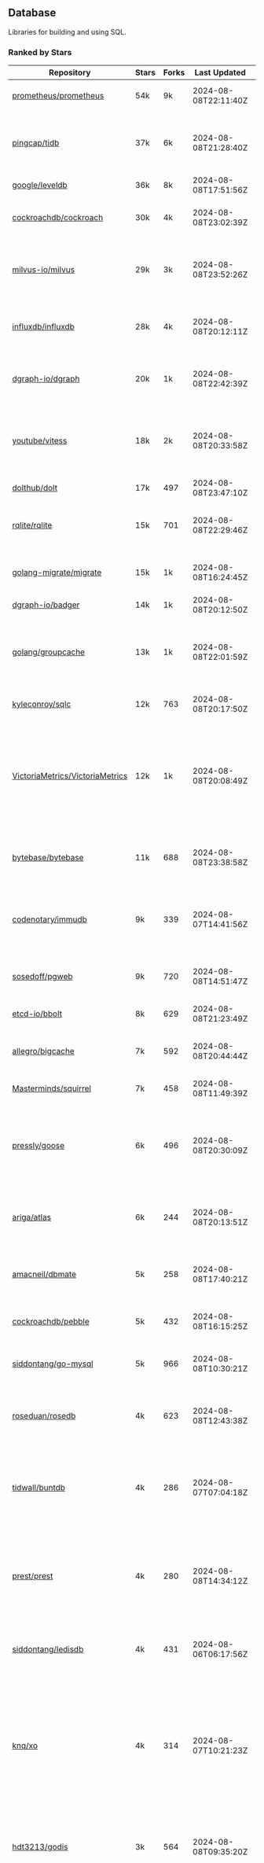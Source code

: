 ## Database

Libraries for building and using SQL.

### Ranked by Stars

| Repository | Stars | Forks | Last Updated | Description | 
|------------|-------|-------|--------------|-------------|
| [prometheus/prometheus](https://github.com/prometheus/prometheus) | 54k | 9k | 2024-08-08T22:11:40Z |  Monitoring system and time series database. |
| [pingcap/tidb](https://github.com/pingcap/tidb) | 37k | 6k | 2024-08-08T21:28:40Z |  TiDB is a distributed SQL database. Inspired by the design of Google F1. |
| [google/leveldb](https://github.com/google/leveldb) | 36k | 8k | 2024-08-08T17:51:56Z | key/value database in Go. |
| [cockroachdb/cockroach](https://github.com/cockroachdb/cockroach) | 30k | 4k | 2024-08-08T23:02:39Z |  Scalable, Geo-Replicated, Transactional Datastore. |
| [milvus-io/milvus](https://github.com/milvus-io/milvus) | 29k | 3k | 2024-08-08T23:52:26Z |  Milvus is a vector database for embedding management, analytics and search. |
| [influxdb/influxdb](https://github.com/influxdb/influxdb) | 28k | 4k | 2024-08-08T20:12:11Z |  Scalable datastore for metrics, events, and real-time analytics. |
| [dgraph-io/dgraph](https://github.com/dgraph-io/dgraph) | 20k | 1k | 2024-08-08T22:42:39Z |  Scalable, Distributed, Low Latency, High Throughput Graph Database. |
| [youtube/vitess](https://github.com/youtube/vitess) | 18k | 2k | 2024-08-08T20:33:58Z |  vitess provides servers and tools which facilitate scaling of MySQL databases for large scale web services. |
| [dolthub/dolt](https://github.com/dolthub/dolt) | 17k | 497 | 2024-08-08T23:47:10Z |  Dolt – It's Git for Data. |
| [rqlite/rqlite](https://github.com/rqlite/rqlite) | 15k | 701 | 2024-08-08T22:29:46Z |  The lightweight, distributed, relational database built on SQLite. |
| [golang-migrate/migrate](https://github.com/golang-migrate/migrate) | 15k | 1k | 2024-08-08T16:24:45Z |  Database migrations. CLI and Golang library. |
| [dgraph-io/badger](https://github.com/dgraph-io/badger) | 14k | 1k | 2024-08-08T20:12:50Z |  Fast key-value store in Go. |
| [golang/groupcache](https://github.com/golang/groupcache) | 13k | 1k | 2024-08-08T22:01:59Z |  Groupcache is a caching and cache-filling library, intended as a replacement for memcached in many cases. |
| [kyleconroy/sqlc](https://github.com/kyleconroy/sqlc) | 12k | 763 | 2024-08-08T20:17:50Z |  Generate type-safe code from SQL. |
| [VictoriaMetrics/VictoriaMetrics](https://github.com/VictoriaMetrics/VictoriaMetrics) | 12k | 1k | 2024-08-08T20:08:49Z |  fast, resource-effective and scalable open source time series database. May be used as long-term remote storage for Prometheus. Supports PromQL. |
| [bytebase/bytebase](https://github.com/bytebase/bytebase) | 11k | 688 | 2024-08-08T23:38:58Z |  Safe database schema change and version control for DevOps teams. |
| [codenotary/immudb](https://github.com/codenotary/immudb) | 9k | 339 | 2024-08-07T14:41:56Z |  immudb is a lightweight, high-speed immutable database for systems and applications written in Go. |
| [sosedoff/pgweb](https://github.com/sosedoff/pgweb) | 9k | 720 | 2024-08-08T14:51:47Z |  Web-based PostgreSQL database browser. |
| [etcd-io/bbolt](https://github.com/etcd-io/bbolt) | 8k | 629 | 2024-08-08T21:23:49Z |  An embedded key/value database for Go. |
| [allegro/bigcache](https://github.com/allegro/bigcache) | 7k | 592 | 2024-08-08T20:44:44Z |  Efficient key/value cache for gigabytes of data. |
| [Masterminds/squirrel](https://github.com/Masterminds/squirrel) | 7k | 458 | 2024-08-08T11:49:39Z |  Go library that helps you build SQL queries. |
| [pressly/goose](https://github.com/pressly/goose) | 6k | 496 | 2024-08-08T20:30:09Z |  Database migration tool. You can manage your database's evolution by creating incremental SQL or Go scripts. |
| [ariga/atlas](https://github.com/ariga/atlas) | 6k | 244 | 2024-08-08T20:13:51Z |  A Database Toolkit. A CLI designed to help companies better work with their data. |
| [amacneil/dbmate](https://github.com/amacneil/dbmate) | 5k | 258 | 2024-08-08T17:40:21Z |  A lightweight, framework-agnostic database migration tool. |
| [cockroachdb/pebble](https://github.com/cockroachdb/pebble) | 5k | 432 | 2024-08-08T16:15:25Z |  RocksDB/LevelDB inspired key-value database in Go. |
| [siddontang/go-mysql](https://github.com/siddontang/go-mysql) | 5k | 966 | 2024-08-08T10:30:21Z |  Go toolset to handle MySQL protocol and replication. |
| [roseduan/rosedb](https://github.com/roseduan/rosedb) | 4k | 623 | 2024-08-08T12:43:38Z |  An embedded k-v database based on LSM+WAL, supports string, list, hash, set, zset. |
| [tidwall/buntdb](https://github.com/tidwall/buntdb) | 4k | 286 | 2024-08-07T07:04:18Z |  Fast, embeddable, in-memory key/value database for Go with custom indexing and spatial support. |
| [prest/prest](https://github.com/prest/prest) | 4k | 280 | 2024-08-08T14:34:12Z |  Simplify and accelerate development, ⚡ instant, realtime, high-performance on any Postgres application, existing or new. |
| [siddontang/ledisdb](https://github.com/siddontang/ledisdb) | 4k | 431 | 2024-08-06T06:17:56Z |  Ledisdb is a high performance NoSQL like Redis based on LevelDB. |
| [knq/xo](https://github.com/knq/xo) | 4k | 314 | 2024-08-07T10:21:23Z |  Generate idiomatic Go code for databases based on existing schema definitions or custom queries supporting PostgreSQL, MySQL, SQLite, Oracle, and Microsoft SQL Server. |
| [hdt3213/godis](https://github.com/hdt3213/godis) | 3k | 564 | 2024-08-08T09:35:20Z |  A Golang implemented high-performance Redis server and cluster. |
| [xujiajun/nutsdb](https://github.com/xujiajun/nutsdb) | 3k | 335 | 2024-08-08T23:26:11Z |  Nutsdb is a simple, fast, embeddable, persistent key/value store written in pure Go. It supports fully serializable transactions and many data structures such as list, set, sorted set. |
| [rubenv/sql-migrate](https://github.com/rubenv/sql-migrate) | 3k | 270 | 2024-08-08T08:02:29Z |  Database migration tool. Allows embedding migrations into the application using go-bindata. |
| [lindb/lindb](https://github.com/lindb/lindb) | 3k | 281 | 2024-08-08T19:41:33Z |  LinDB is a scalable, high performance, high availability distributed time series database. |
| [HouzuoGuo/tiedot](https://github.com/HouzuoGuo/tiedot) | 3k | 259 | 2024-08-07T06:58:51Z |  Your NoSQL database powered by Golang. |
| [bluele/gcache](https://github.com/bluele/gcache) | 3k | 269 | 2024-08-08T02:46:47Z |  Cache library with support for expirable Cache, LFU, LRU and ARC. |
| [eko/gocache](https://github.com/eko/gocache) | 2k | 193 | 2024-08-08T20:20:58Z |  A complete Go cache library with multiple stores (memory, memcache, redis, ...), chainable, loadable, metrics cache and more. |
| [doug-martin/goqu](https://github.com/doug-martin/goqu) | 2k | 204 | 2024-08-08T08:14:53Z |  Idiomatic SQL builder and query library. |
| [go-jet/jet](https://github.com/go-jet/jet) | 2k | 110 | 2024-08-08T20:54:47Z |  Framework for writing type-safe SQL queries in Go, with ability to easily convert database query result into desired arbitrary object structure. |
| [muesli/cache2go](https://github.com/muesli/cache2go) | 2k | 518 | 2024-08-04T10:37:15Z |  In-memory key:value cache which supports automatic invalidation based on timeouts. |
| [VictoriaMetrics/fastcache](https://github.com/VictoriaMetrics/fastcache) | 2k | 175 | 2024-08-08T18:54:52Z |  fast thread-safe inmemory cache for big number of entries. Minimizes GC overhead. |
| [flower-corp/lotusdb](https://github.com/flower-corp/lotusdb) | 2k | 177 | 2024-08-08T12:02:43Z |  Fast k/v database compatible with lsm and b+tree. |
| [didi/gendry](https://github.com/didi/gendry) | 2k | 189 | 2024-08-07T12:43:51Z |  Non-invasive SQL builder and powerful data binder. |
| [maypok86/otter](https://github.com/maypok86/otter) | 2k | 38 | 2024-08-07T15:46:10Z |  A high performance lockless cache for Go. Many times faster than Ristretto and friends. |
| [CovenantSQL/CovenantSQL](https://github.com/CovenantSQL/CovenantSQL) | 1k | 146 | 2024-08-03T07:47:43Z |  CovenantSQL is a SQL database on blockchain. |
| [kelindar/column](https://github.com/kelindar/column) | 1k | 56 | 2024-08-02T14:03:15Z |  High-performance, columnar, embeddable in-memory store with bitmap indexing and transactions. |
| [peterbourgon/diskv](https://github.com/peterbourgon/diskv) | 1k | 101 | 2024-08-08T16:02:35Z |  Home-grown disk-backed key-value store. |
| [akrylysov/pogreb](https://github.com/akrylysov/pogreb) | 1k | 90 | 2024-08-08T11:26:37Z |  Embedded key-value store for read-heavy workloads. |
| [skeema/skeema](https://github.com/skeema/skeema) | 1k | 100 | 2024-08-07T15:10:48Z |  Pure-SQL schema management system for MySQL, with support for sharding and external online schema change tools. |
| [Vertamedia/chproxy](https://github.com/Vertamedia/chproxy) | 1k | 256 | 2024-08-08T20:42:28Z |  HTTP proxy for ClickHouse database. |
| [paranoidguy/databunker](https://github.com/paranoidguy/databunker) | 1k | 72 | 2024-08-07T16:12:36Z |  Personally identifiable information (PII) storage service built to comply with GDPR and CCPA. |
| [objectbox/objectbox-go](https://github.com/objectbox/objectbox-go) | 1k | 46 | 2024-08-05T19:26:23Z |  High-performance embedded Object Database (NoSQL) with Go API. |
| [cybertec-postgresql/pg_timetable](https://github.com/cybertec-postgresql/pg_timetable) | 1k | 65 | 2024-08-05T10:14:14Z |  Advanced scheduling for PostgreSQL. |
| [go-gormigrate/gormigrate](https://github.com/go-gormigrate/gormigrate) | 1k | 95 | 2024-08-07T06:53:05Z |  Database schema migration helper for Gorm ORM. |
| [krotik/eliasdb](https://github.com/krotik/eliasdb) | 994 | 49 | 2024-08-06T17:09:21Z |  Dependency-free, transactional graph database with REST API, phrase search and SQL-like query language. |
| [linkedin/goavro](https://github.com/linkedin/goavro) | 967 | 215 | 2024-08-02T09:30:58Z |  A Go package that encodes and decodes Avro data. |
| [couchbase/moss](https://github.com/couchbase/moss) | 950 | 59 | 2024-07-21T15:08:24Z |  Moss is a simple LSM key-value storage engine written in 100% Go. |
| [jellydator/ttlcache](https://github.com/jellydator/ttlcache) | 899 | 114 | 2024-08-08T13:27:46Z |  An in-memory cache with item expiration and generics. |
| [gchaincl/dotsql](https://github.com/gchaincl/dotsql) | 730 | 53 | 2024-07-25T23:22:36Z |  Go library that helps you keep sql files in one place and use them with ease. |
| [ostafen/clover](https://github.com/ostafen/clover) | 642 | 54 | 2024-08-08T21:40:47Z |  A lightweight document-oriented NoSQL database written in pure Golang. |
| [go-ozzo/ozzo-dbx](https://github.com/go-ozzo/ozzo-dbx) | 632 | 85 | 2024-08-06T06:57:22Z |  Powerful data retrieval methods as well as DB-agnostic query building capabilities. |
| [nikepan/clickhouse-bulk](https://github.com/nikepan/clickhouse-bulk) | 471 | 87 | 2024-08-08T20:42:52Z |  Collects small inserts and sends big requests to ClickHouse servers. |
| [jmhodges/levigo](https://github.com/jmhodges/levigo) | 414 | 90 | 2024-06-20T01:42:34Z |  Levigo is a Go wrapper for LevelDB. |
| [rocketlaunchr/dbq](https://github.com/rocketlaunchr/dbq) | 401 | 21 | 2024-08-01T13:53:20Z |  Zero boilerplate database operations for Go. |
| [lqs/sqlingo](https://github.com/lqs/sqlingo) | 391 | 28 | 2024-08-06T13:05:25Z |  A lightweight DSL to build SQL in Go. |
| [recoilme/pudge](https://github.com/recoilme/pudge) | 367 | 35 | 2024-07-22T02:45:48Z |  Fast and simple key/value store written using Go's standard library. |
| [HDT3213/rdb](https://github.com/HDT3213/rdb) | 366 | 77 | 2024-08-07T00:32:00Z |  Redis RDB file parser for secondary development and memory analysis. |
| [faabiosr/cachego](https://github.com/faabiosr/cachego) | 362 | 24 | 2024-07-26T17:40:53Z |  Golang Cache component for multiple drivers. |
| [EchoVault/EchoVault](https://github.com/EchoVault/EchoVault) | 306 | 16 | 2024-08-08T20:32:38Z |  Embeddable Distributed in-memory data store compatible with Redis clients. |
| [elgris/sqrl](https://github.com/elgris/sqrl) | 274 | 38 | 2024-07-21T17:08:26Z |  SQL query builder, fork of Squirrel with improved performance. |
| [creativecreature/sturdyc](https://github.com/creativecreature/sturdyc) | 261 | 8 | 2024-08-08T23:34:57Z |  A caching library with advanced concurrency features designed to make I/O heavy applications robust and highly performant. |
| [chrislusf/vasto](https://github.com/chrislusf/vasto) | 259 | 30 | 2024-08-03T23:40:34Z |  A distributed high-performance key-value store. On Disk. Eventual consistent. HA. Able to grow or shrink without service interruption. |
| [Yiling-J/theine-go](https://github.com/Yiling-J/theine-go) | 244 | 15 | 2024-07-30T06:47:19Z |  High performance, near optimal in-memory cache with proactive TTL expiration and generics. |
| [dtm-labs/dtf](https://github.com/dtm-labs/dtf) | 212 | 30 | 2024-07-17T03:52:37Z |  A distributed transaction manager. Support XA, TCC, SAGA, Reliable Messages. |
| [fern4lvarez/piladb](https://github.com/fern4lvarez/piladb) | 205 | 22 | 2024-06-20T01:42:37Z |  Lightweight RESTful database engine based on stack data structures. |
| [bokwoon95/go-structured-query](https://github.com/bokwoon95/go-structured-query) | 197 | 11 | 2024-07-27T07:58:22Z |  Type-safe SQL builder and struct mapper for Go. |
| [wesql/wescale](https://github.com/wesql/wescale) | 196 | 8 | 2024-07-17T03:04:25Z |  WeScale is a database proxy designed to enhance the scalability, performance, security, and resilience of your applications. |
| [knocknote/octillery](https://github.com/knocknote/octillery) | 191 | 30 | 2024-06-10T05:18:59Z |  Go package for sharding databases ( Supports every ORM or raw SQL ). |
| [akyoto/cache](https://github.com/akyoto/cache) | 182 | 22 | 2024-08-04T01:51:50Z |  In-memory key:value store with expiration time, 0 dependencies, <100 LoC, 100% coverage. |
| [lopezator/migrator](https://github.com/lopezator/migrator) | 168 | 18 | 2024-07-11T02:39:54Z |  Dead simple Go database migration library. |
| [arthurkushman/buildsqlx](https://github.com/arthurkushman/buildsqlx) | 163 | 16 | 2024-08-05T20:15:08Z |  Go database query builder library for PostgreSQL. |
| [amit-davidson/LibraDB](https://github.com/amit-davidson/LibraDB) | 160 | 21 | 2024-08-08T02:47:06Z |  LibraDB is a simple database with less than 1000 lines of code for learning. |
| [iwanbk/bcache](https://github.com/iwanbk/bcache) | 150 | 18 | 2024-07-16T07:05:54Z |  Eventually consistent distributed in-memory cache Go library. |
| [GuiaBolso/darwin](https://github.com/GuiaBolso/darwin) | 145 | 34 | 2024-06-20T01:43:38Z |  Database schema evolution library for Go. |
| [leporo/sqlf](https://github.com/leporo/sqlf) | 141 | 14 | 2024-05-24T08:11:15Z |  Fast SQL query builder. |
| [nullism/bqb](https://github.com/nullism/bqb) | 139 | 10 | 2024-08-08T21:34:25Z |  Lightweight and easy to learn query builder. |
| [rocketlaunchr/remember-go](https://github.com/rocketlaunchr/remember-go) | 139 | 8 | 2024-07-23T03:09:49Z |  A universal interface for caching slow database queries (backed by redis, memcached, ristretto, or in-memory). |
| [viney-shih/go-cache](https://github.com/viney-shih/go-cache) | 137 | 9 | 2024-08-04T11:44:35Z |  A flexible multi-layer Go caching library to deal with in-memory and shared cache by adopting Cache-Aside pattern. |
| [elastic/go-freelru](https://github.com/elastic/go-freelru) | 128 | 9 | 2024-08-04T17:07:08Z | A GC-less, fast and generic LRU hashmap library with optional locking, sharding, eviction and expiration. |
| [galeone/igor](https://github.com/galeone/igor) | 125 | 4 | 2024-06-20T01:44:49Z |  Abstraction layer for PostgreSQL that supports advanced functionality and uses gorm-like syntax. |
| [erni27/imcache](https://github.com/erni27/imcache) | 119 | 4 | 2024-07-06T00:24:01Z |  A generic in-memory cache Go library. It supports expiration, sliding expiration, max entries limit, eviction callbacks and sharding. |
| [unit-io/unitdb](https://github.com/unit-io/unitdb) | 118 | 10 | 2024-05-03T13:01:20Z |  Fast timeseries database for IoT, realtime messaging applications. Access unitdb with pubsub over tcp or websocket using github.com/unit-io/unitd application. |
| [sj14/dbbench](https://github.com/sj14/dbbench) | 98 | 18 | 2024-08-08T09:48:37Z |  Database benchmarking tool with support for several databases and scripts. |
| [OrlovEvgeny/go-mcache](https://github.com/OrlovEvgeny/go-mcache) | 95 | 16 | 2024-06-11T21:37:28Z |  Fast in-memory key:value store/cache library. Pointer caches. |
| [sunary/sqlize](https://github.com/sunary/sqlize) | 93 | 11 | 2024-07-23T11:29:00Z |  Database migration generator. Allows generate sql migration from model and existing sql by differ them. |
| [jameycribbs/hare](https://github.com/jameycribbs/hare) | 91 | 11 | 2024-06-26T13:47:15Z |  A simple database management system that stores each table as a text file of line-delimited JSON. |
| [cristalhq/builq](https://github.com/cristalhq/builq) | 88 | 3 | 2024-07-22T11:32:52Z |  Easily build SQL queries in Go. |
| [robinjoseph08/go-pg-migrations](https://github.com/robinjoseph08/go-pg-migrations) | 84 | 22 | 2024-01-08T01:51:54Z |  A Go package to help write migrations with go-pg/pg. |
| [liweiyi88/onedump](https://github.com/liweiyi88/onedump) | 76 | 8 | 2024-08-07T08:16:29Z |  Database backup from different drivers to different destinations with one command and configuration. |
| [zekroTJA/timedmap](https://github.com/zekroTJA/timedmap) | 70 | 10 | 2024-05-10T07:40:51Z |  Map with expiring key-value pairs. |
| [jamf/regatta](https://github.com/jamf/regatta) | 64 | 4 | 2024-08-02T14:07:17Z |  Fast, simple, geo-distributed KV store built for cloud native era. |
| [codingsince1985/couchcache](https://github.com/codingsince1985/couchcache) | 63 | 7 | 2024-07-09T09:49:00Z |  RESTful caching micro-service backed by Couchbase server. |
| [xujiajun/godbal](https://github.com/xujiajun/godbal) | 59 | 29 | 2024-02-03T19:00:49Z |  Database Abstraction Layer (dbal) for go. Support SQL builder and get result easily. |
| [khezen/avro](https://github.com/khezen/avro) | 45 | 10 | 2024-07-15T11:24:56Z |  Discover SQL schemas and convert them to AVRO schemas. Query SQL records into AVRO bytes. |
| [oaStuff/clusteredBigCache](https://github.com/oaStuff/clusteredBigCache) | 44 | 5 | 2023-11-01T01:52:19Z |  BigCache with clustering support and individual item expiration. |
| [claygod/coffer](https://github.com/claygod/coffer) | 38 | 5 | 2024-07-11T12:33:34Z |  Simple ACID key-value database that supports transactions. |
| [floatdrop/2q](https://github.com/floatdrop/2q) | 38 | 4 | 2024-07-26T22:49:49Z |  2Q in-memory cache implementation. |
| [HnH/qry](https://github.com/HnH/qry) | 35 | 6 | 2024-02-27T10:37:40Z |  Tool that generates constants from files with raw SQL queries. |
| [hexdigest/prep](https://github.com/hexdigest/prep) | 32 | 5 | 2024-03-07T22:59:58Z |  Use prepared SQL statements without changing your code. |
| [xgzlucario/rotom](https://github.com/xgzlucario/rotom) | 32 | 3 | 2024-08-07T12:08:52Z |  A tiny Redis server built with Golang, compatible with RESP protocols. |
| [adlio/schema](https://github.com/adlio/schema) | 31 | 3 | 2024-06-05T09:08:59Z |  Library to embed schema migrations for database/sql-compatible databases inside your Go binaries. |
| [twharmon/gosql](https://github.com/twharmon/gosql) | 30 | 2 | 2024-02-02T19:53:16Z |  SQL Query builder with better null values support. |
| [RichardKnop/go-fixtures](https://github.com/RichardKnop/go-fixtures) | 29 | 11 | 2024-06-23T17:52:00Z |  Django style fixtures for Golang's excellent built-in database/sql library. |
| [bartventer/gorm-multitenancy](https://github.com/bartventer/gorm-multitenancy) | 27 | 3 | 2024-08-08T10:28:13Z |  Multi-tenancy support for GORM managed databases. |
| [codingconcepts/dg](https://github.com/codingconcepts/dg) | 26 | 3 | 2024-07-27T14:52:01Z |  A fast data generator that produces CSV files from generated relational data. |
| [larapulse/migrator](https://github.com/larapulse/migrator) | 25 | 4 | 2024-05-19T07:31:13Z |  MySQL database migrator designed to run migrations to your features and manage database schema update with intuitive go code. |
| [andizzle/rwdb](https://github.com/andizzle/rwdb) | 19 | 2 | 2024-07-19T18:32:42Z |  rwdb provides read replica capability for multiple database servers setup. |
| [rafaeljesus/tempdb](https://github.com/rafaeljesus/tempdb) | 19 | 3 | 2024-04-18T14:17:05Z |  Key-value store for temporary items. |
| [motrboat/hotcoal](https://github.com/motrboat/hotcoal) | 18 | 1 | 2024-08-05T18:58:31Z |  Secure your handcrafted SQL against injection. |
| [mdaliyan/icache](https://github.com/mdaliyan/icache) | 15 | 2 | 2024-08-01T05:46:44Z |  A High Performance, Generic, thread-safe, zero-dependency cache package. |
| [muir/libschema](https://github.com/muir/libschema) | 14 | 5 | 2024-08-02T17:33:37Z |  Define your migrations separately in each library. Migrations for open source libraries. MySQL & PostgreSQL. |
| [pupizoid/ormlite](https://github.com/pupizoid/ormlite) | 13 | 3 | 2024-03-06T20:01:55Z |  Lightweight package containing some ORM-like features and helpers for sqlite databases. |
| [Kachit/gorm-seeder](https://github.com/Kachit/gorm-seeder) | 13 | 1 | 2024-01-30T11:33:09Z |  Simple database seeder for Gorm ORM. |
| [ulovecode/gdcache](https://github.com/ulovecode/gdcache) | 13 | 2 | 2024-08-01T03:24:23Z |  A pure non-intrusive cache library implemented by golang, you can use it to implement your own distributed cache. |
| [twharmon/dynago](https://github.com/twharmon/dynago) | 12 | 0 | 2024-03-26T11:56:26Z |  Simplify working with AWS DynamoDB. |
| [lawzava/go-pg-migrate](https://github.com/lawzava/go-pg-migrate) | 10 | 3 | 2024-01-24T05:10:53Z |  CLI-friendly package for go-pg migrations management. |
| [no-src/nscache](https://github.com/no-src/nscache) | 10 | 0 | 2024-08-02T00:58:27Z |  A Go caching framework that supports multiple data source drivers. |
| [cheshir/ttlcache](https://github.com/cheshir/ttlcache) | 9 | 8 | 2023-03-26T17:03:11Z |  In-memory key value storage with TTL for each record. |
| [oracle/coherence-go-client](https://github.com/oracle/coherence-go-client) | 9 | 3 | 2024-07-17T02:42:18Z |  Full implementation of Oracle Coherence cache API for Go applications using gRPC as network transport. |
| [rafaelespinoza/godfish](https://github.com/rafaelespinoza/godfish) | 7 | 1 | 2024-07-17T00:46:05Z |  Database migration manager, works with native query language. Support for cassandra, mysql, postgres, sqlite3. |
| [go-the-way/sg](https://github.com/go-the-way/sg) | 6 | 0 | 2024-05-10T21:55:52Z |  A SQL Gen for generating standard SQLs(supports: CRUD) written in Go. |
| [yuseferi/gocache](https://github.com/yuseferi/gocache) | 5 | 0 | 2024-01-07T00:34:13Z |  A data race free Go ache library with high performance and auto pruge functionality |
| [/](https://github.com/gobuffalo/pop/tree/master/soda) | 0 | 0 | 0001-01-01T00:00:00Z |  Database migration, creation, ORM, etc... for MySQL, PostgreSQL, and SQLite. |

### Ranked by Forks

| Repository | Stars | Forks | Last Updated | Description | 
|------------|-------|-------|--------------|-------------|
| [prometheus/prometheus](https://github.com/prometheus/prometheus) | 54k | 9k | 2024-08-08T22:11:40Z |  Monitoring system and time series database. |
| [google/leveldb](https://github.com/google/leveldb) | 36k | 8k | 2024-08-08T17:51:56Z | key/value database in Go. |
| [pingcap/tidb](https://github.com/pingcap/tidb) | 37k | 6k | 2024-08-08T21:28:40Z |  TiDB is a distributed SQL database. Inspired by the design of Google F1. |
| [cockroachdb/cockroach](https://github.com/cockroachdb/cockroach) | 30k | 4k | 2024-08-08T23:02:39Z |  Scalable, Geo-Replicated, Transactional Datastore. |
| [influxdb/influxdb](https://github.com/influxdb/influxdb) | 28k | 4k | 2024-08-08T20:12:11Z |  Scalable datastore for metrics, events, and real-time analytics. |
| [milvus-io/milvus](https://github.com/milvus-io/milvus) | 29k | 3k | 2024-08-08T23:52:26Z |  Milvus is a vector database for embedding management, analytics and search. |
| [youtube/vitess](https://github.com/youtube/vitess) | 18k | 2k | 2024-08-08T20:33:58Z |  vitess provides servers and tools which facilitate scaling of MySQL databases for large scale web services. |
| [dgraph-io/dgraph](https://github.com/dgraph-io/dgraph) | 20k | 1k | 2024-08-08T22:42:39Z |  Scalable, Distributed, Low Latency, High Throughput Graph Database. |
| [golang/groupcache](https://github.com/golang/groupcache) | 13k | 1k | 2024-08-08T22:01:59Z |  Groupcache is a caching and cache-filling library, intended as a replacement for memcached in many cases. |
| [golang-migrate/migrate](https://github.com/golang-migrate/migrate) | 15k | 1k | 2024-08-08T16:24:45Z |  Database migrations. CLI and Golang library. |
| [dgraph-io/badger](https://github.com/dgraph-io/badger) | 14k | 1k | 2024-08-08T20:12:50Z |  Fast key-value store in Go. |
| [VictoriaMetrics/VictoriaMetrics](https://github.com/VictoriaMetrics/VictoriaMetrics) | 12k | 1k | 2024-08-08T20:08:49Z |  fast, resource-effective and scalable open source time series database. May be used as long-term remote storage for Prometheus. Supports PromQL. |
| [siddontang/go-mysql](https://github.com/siddontang/go-mysql) | 5k | 966 | 2024-08-08T10:30:21Z |  Go toolset to handle MySQL protocol and replication. |
| [kyleconroy/sqlc](https://github.com/kyleconroy/sqlc) | 12k | 763 | 2024-08-08T20:17:50Z |  Generate type-safe code from SQL. |
| [sosedoff/pgweb](https://github.com/sosedoff/pgweb) | 9k | 720 | 2024-08-08T14:51:47Z |  Web-based PostgreSQL database browser. |
| [rqlite/rqlite](https://github.com/rqlite/rqlite) | 15k | 701 | 2024-08-08T22:29:46Z |  The lightweight, distributed, relational database built on SQLite. |
| [bytebase/bytebase](https://github.com/bytebase/bytebase) | 11k | 688 | 2024-08-08T23:38:58Z |  Safe database schema change and version control for DevOps teams. |
| [etcd-io/bbolt](https://github.com/etcd-io/bbolt) | 8k | 629 | 2024-08-08T21:23:49Z |  An embedded key/value database for Go. |
| [roseduan/rosedb](https://github.com/roseduan/rosedb) | 4k | 623 | 2024-08-08T12:43:38Z |  An embedded k-v database based on LSM+WAL, supports string, list, hash, set, zset. |
| [allegro/bigcache](https://github.com/allegro/bigcache) | 7k | 592 | 2024-08-08T20:44:44Z |  Efficient key/value cache for gigabytes of data. |
| [hdt3213/godis](https://github.com/hdt3213/godis) | 3k | 564 | 2024-08-08T09:35:20Z |  A Golang implemented high-performance Redis server and cluster. |
| [muesli/cache2go](https://github.com/muesli/cache2go) | 2k | 518 | 2024-08-04T10:37:15Z |  In-memory key:value cache which supports automatic invalidation based on timeouts. |
| [dolthub/dolt](https://github.com/dolthub/dolt) | 17k | 497 | 2024-08-08T23:47:10Z |  Dolt – It's Git for Data. |
| [pressly/goose](https://github.com/pressly/goose) | 6k | 496 | 2024-08-08T20:30:09Z |  Database migration tool. You can manage your database's evolution by creating incremental SQL or Go scripts. |
| [Masterminds/squirrel](https://github.com/Masterminds/squirrel) | 7k | 458 | 2024-08-08T11:49:39Z |  Go library that helps you build SQL queries. |
| [cockroachdb/pebble](https://github.com/cockroachdb/pebble) | 5k | 432 | 2024-08-08T16:15:25Z |  RocksDB/LevelDB inspired key-value database in Go. |
| [siddontang/ledisdb](https://github.com/siddontang/ledisdb) | 4k | 431 | 2024-08-06T06:17:56Z |  Ledisdb is a high performance NoSQL like Redis based on LevelDB. |
| [codenotary/immudb](https://github.com/codenotary/immudb) | 9k | 339 | 2024-08-07T14:41:56Z |  immudb is a lightweight, high-speed immutable database for systems and applications written in Go. |
| [xujiajun/nutsdb](https://github.com/xujiajun/nutsdb) | 3k | 335 | 2024-08-08T23:26:11Z |  Nutsdb is a simple, fast, embeddable, persistent key/value store written in pure Go. It supports fully serializable transactions and many data structures such as list, set, sorted set. |
| [knq/xo](https://github.com/knq/xo) | 4k | 314 | 2024-08-07T10:21:23Z |  Generate idiomatic Go code for databases based on existing schema definitions or custom queries supporting PostgreSQL, MySQL, SQLite, Oracle, and Microsoft SQL Server. |
| [tidwall/buntdb](https://github.com/tidwall/buntdb) | 4k | 286 | 2024-08-07T07:04:18Z |  Fast, embeddable, in-memory key/value database for Go with custom indexing and spatial support. |
| [lindb/lindb](https://github.com/lindb/lindb) | 3k | 281 | 2024-08-08T19:41:33Z |  LinDB is a scalable, high performance, high availability distributed time series database. |
| [prest/prest](https://github.com/prest/prest) | 4k | 280 | 2024-08-08T14:34:12Z |  Simplify and accelerate development, ⚡ instant, realtime, high-performance on any Postgres application, existing or new. |
| [rubenv/sql-migrate](https://github.com/rubenv/sql-migrate) | 3k | 270 | 2024-08-08T08:02:29Z |  Database migration tool. Allows embedding migrations into the application using go-bindata. |
| [bluele/gcache](https://github.com/bluele/gcache) | 3k | 269 | 2024-08-08T02:46:47Z |  Cache library with support for expirable Cache, LFU, LRU and ARC. |
| [HouzuoGuo/tiedot](https://github.com/HouzuoGuo/tiedot) | 3k | 259 | 2024-08-07T06:58:51Z |  Your NoSQL database powered by Golang. |
| [amacneil/dbmate](https://github.com/amacneil/dbmate) | 5k | 258 | 2024-08-08T17:40:21Z |  A lightweight, framework-agnostic database migration tool. |
| [Vertamedia/chproxy](https://github.com/Vertamedia/chproxy) | 1k | 256 | 2024-08-08T20:42:28Z |  HTTP proxy for ClickHouse database. |
| [ariga/atlas](https://github.com/ariga/atlas) | 6k | 244 | 2024-08-08T20:13:51Z |  A Database Toolkit. A CLI designed to help companies better work with their data. |
| [linkedin/goavro](https://github.com/linkedin/goavro) | 967 | 215 | 2024-08-02T09:30:58Z |  A Go package that encodes and decodes Avro data. |
| [doug-martin/goqu](https://github.com/doug-martin/goqu) | 2k | 204 | 2024-08-08T08:14:53Z |  Idiomatic SQL builder and query library. |
| [eko/gocache](https://github.com/eko/gocache) | 2k | 193 | 2024-08-08T20:20:58Z |  A complete Go cache library with multiple stores (memory, memcache, redis, ...), chainable, loadable, metrics cache and more. |
| [didi/gendry](https://github.com/didi/gendry) | 2k | 189 | 2024-08-07T12:43:51Z |  Non-invasive SQL builder and powerful data binder. |
| [flower-corp/lotusdb](https://github.com/flower-corp/lotusdb) | 2k | 177 | 2024-08-08T12:02:43Z |  Fast k/v database compatible with lsm and b+tree. |
| [VictoriaMetrics/fastcache](https://github.com/VictoriaMetrics/fastcache) | 2k | 175 | 2024-08-08T18:54:52Z |  fast thread-safe inmemory cache for big number of entries. Minimizes GC overhead. |
| [CovenantSQL/CovenantSQL](https://github.com/CovenantSQL/CovenantSQL) | 1k | 146 | 2024-08-03T07:47:43Z |  CovenantSQL is a SQL database on blockchain. |
| [jellydator/ttlcache](https://github.com/jellydator/ttlcache) | 899 | 114 | 2024-08-08T13:27:46Z |  An in-memory cache with item expiration and generics. |
| [go-jet/jet](https://github.com/go-jet/jet) | 2k | 110 | 2024-08-08T20:54:47Z |  Framework for writing type-safe SQL queries in Go, with ability to easily convert database query result into desired arbitrary object structure. |
| [peterbourgon/diskv](https://github.com/peterbourgon/diskv) | 1k | 101 | 2024-08-08T16:02:35Z |  Home-grown disk-backed key-value store. |
| [skeema/skeema](https://github.com/skeema/skeema) | 1k | 100 | 2024-08-07T15:10:48Z |  Pure-SQL schema management system for MySQL, with support for sharding and external online schema change tools. |
| [go-gormigrate/gormigrate](https://github.com/go-gormigrate/gormigrate) | 1k | 95 | 2024-08-07T06:53:05Z |  Database schema migration helper for Gorm ORM. |
| [jmhodges/levigo](https://github.com/jmhodges/levigo) | 414 | 90 | 2024-06-20T01:42:34Z |  Levigo is a Go wrapper for LevelDB. |
| [akrylysov/pogreb](https://github.com/akrylysov/pogreb) | 1k | 90 | 2024-08-08T11:26:37Z |  Embedded key-value store for read-heavy workloads. |
| [nikepan/clickhouse-bulk](https://github.com/nikepan/clickhouse-bulk) | 471 | 87 | 2024-08-08T20:42:52Z |  Collects small inserts and sends big requests to ClickHouse servers. |
| [go-ozzo/ozzo-dbx](https://github.com/go-ozzo/ozzo-dbx) | 632 | 85 | 2024-08-06T06:57:22Z |  Powerful data retrieval methods as well as DB-agnostic query building capabilities. |
| [HDT3213/rdb](https://github.com/HDT3213/rdb) | 366 | 77 | 2024-08-07T00:32:00Z |  Redis RDB file parser for secondary development and memory analysis. |
| [paranoidguy/databunker](https://github.com/paranoidguy/databunker) | 1k | 72 | 2024-08-07T16:12:36Z |  Personally identifiable information (PII) storage service built to comply with GDPR and CCPA. |
| [cybertec-postgresql/pg_timetable](https://github.com/cybertec-postgresql/pg_timetable) | 1k | 65 | 2024-08-05T10:14:14Z |  Advanced scheduling for PostgreSQL. |
| [couchbase/moss](https://github.com/couchbase/moss) | 950 | 59 | 2024-07-21T15:08:24Z |  Moss is a simple LSM key-value storage engine written in 100% Go. |
| [kelindar/column](https://github.com/kelindar/column) | 1k | 56 | 2024-08-02T14:03:15Z |  High-performance, columnar, embeddable in-memory store with bitmap indexing and transactions. |
| [ostafen/clover](https://github.com/ostafen/clover) | 642 | 54 | 2024-08-08T21:40:47Z |  A lightweight document-oriented NoSQL database written in pure Golang. |
| [gchaincl/dotsql](https://github.com/gchaincl/dotsql) | 730 | 53 | 2024-07-25T23:22:36Z |  Go library that helps you keep sql files in one place and use them with ease. |
| [krotik/eliasdb](https://github.com/krotik/eliasdb) | 994 | 49 | 2024-08-06T17:09:21Z |  Dependency-free, transactional graph database with REST API, phrase search and SQL-like query language. |
| [objectbox/objectbox-go](https://github.com/objectbox/objectbox-go) | 1k | 46 | 2024-08-05T19:26:23Z |  High-performance embedded Object Database (NoSQL) with Go API. |
| [elgris/sqrl](https://github.com/elgris/sqrl) | 274 | 38 | 2024-07-21T17:08:26Z |  SQL query builder, fork of Squirrel with improved performance. |
| [maypok86/otter](https://github.com/maypok86/otter) | 2k | 38 | 2024-08-07T15:46:10Z |  A high performance lockless cache for Go. Many times faster than Ristretto and friends. |
| [recoilme/pudge](https://github.com/recoilme/pudge) | 367 | 35 | 2024-07-22T02:45:48Z |  Fast and simple key/value store written using Go's standard library. |
| [GuiaBolso/darwin](https://github.com/GuiaBolso/darwin) | 145 | 34 | 2024-06-20T01:43:38Z |  Database schema evolution library for Go. |
| [dtm-labs/dtf](https://github.com/dtm-labs/dtf) | 212 | 30 | 2024-07-17T03:52:37Z |  A distributed transaction manager. Support XA, TCC, SAGA, Reliable Messages. |
| [knocknote/octillery](https://github.com/knocknote/octillery) | 191 | 30 | 2024-06-10T05:18:59Z |  Go package for sharding databases ( Supports every ORM or raw SQL ). |
| [chrislusf/vasto](https://github.com/chrislusf/vasto) | 259 | 30 | 2024-08-03T23:40:34Z |  A distributed high-performance key-value store. On Disk. Eventual consistent. HA. Able to grow or shrink without service interruption. |
| [xujiajun/godbal](https://github.com/xujiajun/godbal) | 59 | 29 | 2024-02-03T19:00:49Z |  Database Abstraction Layer (dbal) for go. Support SQL builder and get result easily. |
| [lqs/sqlingo](https://github.com/lqs/sqlingo) | 391 | 28 | 2024-08-06T13:05:25Z |  A lightweight DSL to build SQL in Go. |
| [faabiosr/cachego](https://github.com/faabiosr/cachego) | 362 | 24 | 2024-07-26T17:40:53Z |  Golang Cache component for multiple drivers. |
| [akyoto/cache](https://github.com/akyoto/cache) | 182 | 22 | 2024-08-04T01:51:50Z |  In-memory key:value store with expiration time, 0 dependencies, <100 LoC, 100% coverage. |
| [fern4lvarez/piladb](https://github.com/fern4lvarez/piladb) | 205 | 22 | 2024-06-20T01:42:37Z |  Lightweight RESTful database engine based on stack data structures. |
| [robinjoseph08/go-pg-migrations](https://github.com/robinjoseph08/go-pg-migrations) | 84 | 22 | 2024-01-08T01:51:54Z |  A Go package to help write migrations with go-pg/pg. |
| [rocketlaunchr/dbq](https://github.com/rocketlaunchr/dbq) | 401 | 21 | 2024-08-01T13:53:20Z |  Zero boilerplate database operations for Go. |
| [amit-davidson/LibraDB](https://github.com/amit-davidson/LibraDB) | 160 | 21 | 2024-08-08T02:47:06Z |  LibraDB is a simple database with less than 1000 lines of code for learning. |
| [sj14/dbbench](https://github.com/sj14/dbbench) | 98 | 18 | 2024-08-08T09:48:37Z |  Database benchmarking tool with support for several databases and scripts. |
| [lopezator/migrator](https://github.com/lopezator/migrator) | 168 | 18 | 2024-07-11T02:39:54Z |  Dead simple Go database migration library. |
| [iwanbk/bcache](https://github.com/iwanbk/bcache) | 150 | 18 | 2024-07-16T07:05:54Z |  Eventually consistent distributed in-memory cache Go library. |
| [OrlovEvgeny/go-mcache](https://github.com/OrlovEvgeny/go-mcache) | 95 | 16 | 2024-06-11T21:37:28Z |  Fast in-memory key:value store/cache library. Pointer caches. |
| [arthurkushman/buildsqlx](https://github.com/arthurkushman/buildsqlx) | 163 | 16 | 2024-08-05T20:15:08Z |  Go database query builder library for PostgreSQL. |
| [EchoVault/EchoVault](https://github.com/EchoVault/EchoVault) | 306 | 16 | 2024-08-08T20:32:38Z |  Embeddable Distributed in-memory data store compatible with Redis clients. |
| [Yiling-J/theine-go](https://github.com/Yiling-J/theine-go) | 244 | 15 | 2024-07-30T06:47:19Z |  High performance, near optimal in-memory cache with proactive TTL expiration and generics. |
| [leporo/sqlf](https://github.com/leporo/sqlf) | 141 | 14 | 2024-05-24T08:11:15Z |  Fast SQL query builder. |
| [bokwoon95/go-structured-query](https://github.com/bokwoon95/go-structured-query) | 197 | 11 | 2024-07-27T07:58:22Z |  Type-safe SQL builder and struct mapper for Go. |
| [jameycribbs/hare](https://github.com/jameycribbs/hare) | 91 | 11 | 2024-06-26T13:47:15Z |  A simple database management system that stores each table as a text file of line-delimited JSON. |
| [sunary/sqlize](https://github.com/sunary/sqlize) | 93 | 11 | 2024-07-23T11:29:00Z |  Database migration generator. Allows generate sql migration from model and existing sql by differ them. |
| [RichardKnop/go-fixtures](https://github.com/RichardKnop/go-fixtures) | 29 | 11 | 2024-06-23T17:52:00Z |  Django style fixtures for Golang's excellent built-in database/sql library. |
| [zekroTJA/timedmap](https://github.com/zekroTJA/timedmap) | 70 | 10 | 2024-05-10T07:40:51Z |  Map with expiring key-value pairs. |
| [unit-io/unitdb](https://github.com/unit-io/unitdb) | 118 | 10 | 2024-05-03T13:01:20Z |  Fast timeseries database for IoT, realtime messaging applications. Access unitdb with pubsub over tcp or websocket using github.com/unit-io/unitd application. |
| [khezen/avro](https://github.com/khezen/avro) | 45 | 10 | 2024-07-15T11:24:56Z |  Discover SQL schemas and convert them to AVRO schemas. Query SQL records into AVRO bytes. |
| [nullism/bqb](https://github.com/nullism/bqb) | 139 | 10 | 2024-08-08T21:34:25Z |  Lightweight and easy to learn query builder. |
| [elastic/go-freelru](https://github.com/elastic/go-freelru) | 128 | 9 | 2024-08-04T17:07:08Z | A GC-less, fast and generic LRU hashmap library with optional locking, sharding, eviction and expiration. |
| [viney-shih/go-cache](https://github.com/viney-shih/go-cache) | 137 | 9 | 2024-08-04T11:44:35Z |  A flexible multi-layer Go caching library to deal with in-memory and shared cache by adopting Cache-Aside pattern. |
| [creativecreature/sturdyc](https://github.com/creativecreature/sturdyc) | 261 | 8 | 2024-08-08T23:34:57Z |  A caching library with advanced concurrency features designed to make I/O heavy applications robust and highly performant. |
| [cheshir/ttlcache](https://github.com/cheshir/ttlcache) | 9 | 8 | 2023-03-26T17:03:11Z |  In-memory key value storage with TTL for each record. |
| [rocketlaunchr/remember-go](https://github.com/rocketlaunchr/remember-go) | 139 | 8 | 2024-07-23T03:09:49Z |  A universal interface for caching slow database queries (backed by redis, memcached, ristretto, or in-memory). |
| [liweiyi88/onedump](https://github.com/liweiyi88/onedump) | 76 | 8 | 2024-08-07T08:16:29Z |  Database backup from different drivers to different destinations with one command and configuration. |
| [wesql/wescale](https://github.com/wesql/wescale) | 196 | 8 | 2024-07-17T03:04:25Z |  WeScale is a database proxy designed to enhance the scalability, performance, security, and resilience of your applications. |
| [codingsince1985/couchcache](https://github.com/codingsince1985/couchcache) | 63 | 7 | 2024-07-09T09:49:00Z |  RESTful caching micro-service backed by Couchbase server. |
| [HnH/qry](https://github.com/HnH/qry) | 35 | 6 | 2024-02-27T10:37:40Z |  Tool that generates constants from files with raw SQL queries. |
| [oaStuff/clusteredBigCache](https://github.com/oaStuff/clusteredBigCache) | 44 | 5 | 2023-11-01T01:52:19Z |  BigCache with clustering support and individual item expiration. |
| [claygod/coffer](https://github.com/claygod/coffer) | 38 | 5 | 2024-07-11T12:33:34Z |  Simple ACID key-value database that supports transactions. |
| [hexdigest/prep](https://github.com/hexdigest/prep) | 32 | 5 | 2024-03-07T22:59:58Z |  Use prepared SQL statements without changing your code. |
| [muir/libschema](https://github.com/muir/libschema) | 14 | 5 | 2024-08-02T17:33:37Z |  Define your migrations separately in each library. Migrations for open source libraries. MySQL & PostgreSQL. |
| [jamf/regatta](https://github.com/jamf/regatta) | 64 | 4 | 2024-08-02T14:07:17Z |  Fast, simple, geo-distributed KV store built for cloud native era. |
| [galeone/igor](https://github.com/galeone/igor) | 125 | 4 | 2024-06-20T01:44:49Z |  Abstraction layer for PostgreSQL that supports advanced functionality and uses gorm-like syntax. |
| [floatdrop/2q](https://github.com/floatdrop/2q) | 38 | 4 | 2024-07-26T22:49:49Z |  2Q in-memory cache implementation. |
| [erni27/imcache](https://github.com/erni27/imcache) | 119 | 4 | 2024-07-06T00:24:01Z |  A generic in-memory cache Go library. It supports expiration, sliding expiration, max entries limit, eviction callbacks and sharding. |
| [larapulse/migrator](https://github.com/larapulse/migrator) | 25 | 4 | 2024-05-19T07:31:13Z |  MySQL database migrator designed to run migrations to your features and manage database schema update with intuitive go code. |
| [pupizoid/ormlite](https://github.com/pupizoid/ormlite) | 13 | 3 | 2024-03-06T20:01:55Z |  Lightweight package containing some ORM-like features and helpers for sqlite databases. |
| [xgzlucario/rotom](https://github.com/xgzlucario/rotom) | 32 | 3 | 2024-08-07T12:08:52Z |  A tiny Redis server built with Golang, compatible with RESP protocols. |
| [codingconcepts/dg](https://github.com/codingconcepts/dg) | 26 | 3 | 2024-07-27T14:52:01Z |  A fast data generator that produces CSV files from generated relational data. |
| [oracle/coherence-go-client](https://github.com/oracle/coherence-go-client) | 9 | 3 | 2024-07-17T02:42:18Z |  Full implementation of Oracle Coherence cache API for Go applications using gRPC as network transport. |
| [cristalhq/builq](https://github.com/cristalhq/builq) | 88 | 3 | 2024-07-22T11:32:52Z |  Easily build SQL queries in Go. |
| [rafaeljesus/tempdb](https://github.com/rafaeljesus/tempdb) | 19 | 3 | 2024-04-18T14:17:05Z |  Key-value store for temporary items. |
| [lawzava/go-pg-migrate](https://github.com/lawzava/go-pg-migrate) | 10 | 3 | 2024-01-24T05:10:53Z |  CLI-friendly package for go-pg migrations management. |
| [bartventer/gorm-multitenancy](https://github.com/bartventer/gorm-multitenancy) | 27 | 3 | 2024-08-08T10:28:13Z |  Multi-tenancy support for GORM managed databases. |
| [adlio/schema](https://github.com/adlio/schema) | 31 | 3 | 2024-06-05T09:08:59Z |  Library to embed schema migrations for database/sql-compatible databases inside your Go binaries. |
| [ulovecode/gdcache](https://github.com/ulovecode/gdcache) | 13 | 2 | 2024-08-01T03:24:23Z |  A pure non-intrusive cache library implemented by golang, you can use it to implement your own distributed cache. |
| [mdaliyan/icache](https://github.com/mdaliyan/icache) | 15 | 2 | 2024-08-01T05:46:44Z |  A High Performance, Generic, thread-safe, zero-dependency cache package. |
| [andizzle/rwdb](https://github.com/andizzle/rwdb) | 19 | 2 | 2024-07-19T18:32:42Z |  rwdb provides read replica capability for multiple database servers setup. |
| [twharmon/gosql](https://github.com/twharmon/gosql) | 30 | 2 | 2024-02-02T19:53:16Z |  SQL Query builder with better null values support. |
| [Kachit/gorm-seeder](https://github.com/Kachit/gorm-seeder) | 13 | 1 | 2024-01-30T11:33:09Z |  Simple database seeder for Gorm ORM. |
| [motrboat/hotcoal](https://github.com/motrboat/hotcoal) | 18 | 1 | 2024-08-05T18:58:31Z |  Secure your handcrafted SQL against injection. |
| [rafaelespinoza/godfish](https://github.com/rafaelespinoza/godfish) | 7 | 1 | 2024-07-17T00:46:05Z |  Database migration manager, works with native query language. Support for cassandra, mysql, postgres, sqlite3. |
| [twharmon/dynago](https://github.com/twharmon/dynago) | 12 | 0 | 2024-03-26T11:56:26Z |  Simplify working with AWS DynamoDB. |
| [no-src/nscache](https://github.com/no-src/nscache) | 10 | 0 | 2024-08-02T00:58:27Z |  A Go caching framework that supports multiple data source drivers. |
| [go-the-way/sg](https://github.com/go-the-way/sg) | 6 | 0 | 2024-05-10T21:55:52Z |  A SQL Gen for generating standard SQLs(supports: CRUD) written in Go. |
| [yuseferi/gocache](https://github.com/yuseferi/gocache) | 5 | 0 | 2024-01-07T00:34:13Z |  A data race free Go ache library with high performance and auto pruge functionality |
| [/](https://github.com/gobuffalo/pop/tree/master/soda) | 0 | 0 | 0001-01-01T00:00:00Z |  Database migration, creation, ORM, etc... for MySQL, PostgreSQL, and SQLite. |

### Ranked by Last Updated

| Repository | Stars | Forks | Last Updated | Description | 
|------------|-------|-------|--------------|-------------|
| [milvus-io/milvus](https://github.com/milvus-io/milvus) | 29k | 3k | 2024-08-08T23:52:26Z |  Milvus is a vector database for embedding management, analytics and search. |
| [dolthub/dolt](https://github.com/dolthub/dolt) | 17k | 497 | 2024-08-08T23:47:10Z |  Dolt – It's Git for Data. |
| [bytebase/bytebase](https://github.com/bytebase/bytebase) | 11k | 688 | 2024-08-08T23:38:58Z |  Safe database schema change and version control for DevOps teams. |
| [creativecreature/sturdyc](https://github.com/creativecreature/sturdyc) | 261 | 8 | 2024-08-08T23:34:57Z |  A caching library with advanced concurrency features designed to make I/O heavy applications robust and highly performant. |
| [xujiajun/nutsdb](https://github.com/xujiajun/nutsdb) | 3k | 335 | 2024-08-08T23:26:11Z |  Nutsdb is a simple, fast, embeddable, persistent key/value store written in pure Go. It supports fully serializable transactions and many data structures such as list, set, sorted set. |
| [cockroachdb/cockroach](https://github.com/cockroachdb/cockroach) | 30k | 4k | 2024-08-08T23:02:39Z |  Scalable, Geo-Replicated, Transactional Datastore. |
| [dgraph-io/dgraph](https://github.com/dgraph-io/dgraph) | 20k | 1k | 2024-08-08T22:42:39Z |  Scalable, Distributed, Low Latency, High Throughput Graph Database. |
| [rqlite/rqlite](https://github.com/rqlite/rqlite) | 15k | 701 | 2024-08-08T22:29:46Z |  The lightweight, distributed, relational database built on SQLite. |
| [prometheus/prometheus](https://github.com/prometheus/prometheus) | 54k | 9k | 2024-08-08T22:11:40Z |  Monitoring system and time series database. |
| [golang/groupcache](https://github.com/golang/groupcache) | 13k | 1k | 2024-08-08T22:01:59Z |  Groupcache is a caching and cache-filling library, intended as a replacement for memcached in many cases. |
| [ostafen/clover](https://github.com/ostafen/clover) | 642 | 54 | 2024-08-08T21:40:47Z |  A lightweight document-oriented NoSQL database written in pure Golang. |
| [nullism/bqb](https://github.com/nullism/bqb) | 139 | 10 | 2024-08-08T21:34:25Z |  Lightweight and easy to learn query builder. |
| [pingcap/tidb](https://github.com/pingcap/tidb) | 37k | 6k | 2024-08-08T21:28:40Z |  TiDB is a distributed SQL database. Inspired by the design of Google F1. |
| [etcd-io/bbolt](https://github.com/etcd-io/bbolt) | 8k | 629 | 2024-08-08T21:23:49Z |  An embedded key/value database for Go. |
| [go-jet/jet](https://github.com/go-jet/jet) | 2k | 110 | 2024-08-08T20:54:47Z |  Framework for writing type-safe SQL queries in Go, with ability to easily convert database query result into desired arbitrary object structure. |
| [allegro/bigcache](https://github.com/allegro/bigcache) | 7k | 592 | 2024-08-08T20:44:44Z |  Efficient key/value cache for gigabytes of data. |
| [nikepan/clickhouse-bulk](https://github.com/nikepan/clickhouse-bulk) | 471 | 87 | 2024-08-08T20:42:52Z |  Collects small inserts and sends big requests to ClickHouse servers. |
| [Vertamedia/chproxy](https://github.com/Vertamedia/chproxy) | 1k | 256 | 2024-08-08T20:42:28Z |  HTTP proxy for ClickHouse database. |
| [youtube/vitess](https://github.com/youtube/vitess) | 18k | 2k | 2024-08-08T20:33:58Z |  vitess provides servers and tools which facilitate scaling of MySQL databases for large scale web services. |
| [EchoVault/EchoVault](https://github.com/EchoVault/EchoVault) | 306 | 16 | 2024-08-08T20:32:38Z |  Embeddable Distributed in-memory data store compatible with Redis clients. |
| [pressly/goose](https://github.com/pressly/goose) | 6k | 496 | 2024-08-08T20:30:09Z |  Database migration tool. You can manage your database's evolution by creating incremental SQL or Go scripts. |
| [eko/gocache](https://github.com/eko/gocache) | 2k | 193 | 2024-08-08T20:20:58Z |  A complete Go cache library with multiple stores (memory, memcache, redis, ...), chainable, loadable, metrics cache and more. |
| [kyleconroy/sqlc](https://github.com/kyleconroy/sqlc) | 12k | 763 | 2024-08-08T20:17:50Z |  Generate type-safe code from SQL. |
| [ariga/atlas](https://github.com/ariga/atlas) | 6k | 244 | 2024-08-08T20:13:51Z |  A Database Toolkit. A CLI designed to help companies better work with their data. |
| [dgraph-io/badger](https://github.com/dgraph-io/badger) | 14k | 1k | 2024-08-08T20:12:50Z |  Fast key-value store in Go. |
| [influxdb/influxdb](https://github.com/influxdb/influxdb) | 28k | 4k | 2024-08-08T20:12:11Z |  Scalable datastore for metrics, events, and real-time analytics. |
| [VictoriaMetrics/VictoriaMetrics](https://github.com/VictoriaMetrics/VictoriaMetrics) | 12k | 1k | 2024-08-08T20:08:49Z |  fast, resource-effective and scalable open source time series database. May be used as long-term remote storage for Prometheus. Supports PromQL. |
| [lindb/lindb](https://github.com/lindb/lindb) | 3k | 281 | 2024-08-08T19:41:33Z |  LinDB is a scalable, high performance, high availability distributed time series database. |
| [VictoriaMetrics/fastcache](https://github.com/VictoriaMetrics/fastcache) | 2k | 175 | 2024-08-08T18:54:52Z |  fast thread-safe inmemory cache for big number of entries. Minimizes GC overhead. |
| [google/leveldb](https://github.com/google/leveldb) | 36k | 8k | 2024-08-08T17:51:56Z | key/value database in Go. |
| [amacneil/dbmate](https://github.com/amacneil/dbmate) | 5k | 258 | 2024-08-08T17:40:21Z |  A lightweight, framework-agnostic database migration tool. |
| [golang-migrate/migrate](https://github.com/golang-migrate/migrate) | 15k | 1k | 2024-08-08T16:24:45Z |  Database migrations. CLI and Golang library. |
| [cockroachdb/pebble](https://github.com/cockroachdb/pebble) | 5k | 432 | 2024-08-08T16:15:25Z |  RocksDB/LevelDB inspired key-value database in Go. |
| [peterbourgon/diskv](https://github.com/peterbourgon/diskv) | 1k | 101 | 2024-08-08T16:02:35Z |  Home-grown disk-backed key-value store. |
| [sosedoff/pgweb](https://github.com/sosedoff/pgweb) | 9k | 720 | 2024-08-08T14:51:47Z |  Web-based PostgreSQL database browser. |
| [prest/prest](https://github.com/prest/prest) | 4k | 280 | 2024-08-08T14:34:12Z |  Simplify and accelerate development, ⚡ instant, realtime, high-performance on any Postgres application, existing or new. |
| [jellydator/ttlcache](https://github.com/jellydator/ttlcache) | 899 | 114 | 2024-08-08T13:27:46Z |  An in-memory cache with item expiration and generics. |
| [roseduan/rosedb](https://github.com/roseduan/rosedb) | 4k | 623 | 2024-08-08T12:43:38Z |  An embedded k-v database based on LSM+WAL, supports string, list, hash, set, zset. |
| [flower-corp/lotusdb](https://github.com/flower-corp/lotusdb) | 2k | 177 | 2024-08-08T12:02:43Z |  Fast k/v database compatible with lsm and b+tree. |
| [Masterminds/squirrel](https://github.com/Masterminds/squirrel) | 7k | 458 | 2024-08-08T11:49:39Z |  Go library that helps you build SQL queries. |
| [akrylysov/pogreb](https://github.com/akrylysov/pogreb) | 1k | 90 | 2024-08-08T11:26:37Z |  Embedded key-value store for read-heavy workloads. |
| [siddontang/go-mysql](https://github.com/siddontang/go-mysql) | 5k | 966 | 2024-08-08T10:30:21Z |  Go toolset to handle MySQL protocol and replication. |
| [bartventer/gorm-multitenancy](https://github.com/bartventer/gorm-multitenancy) | 27 | 3 | 2024-08-08T10:28:13Z |  Multi-tenancy support for GORM managed databases. |
| [sj14/dbbench](https://github.com/sj14/dbbench) | 98 | 18 | 2024-08-08T09:48:37Z |  Database benchmarking tool with support for several databases and scripts. |
| [hdt3213/godis](https://github.com/hdt3213/godis) | 3k | 564 | 2024-08-08T09:35:20Z |  A Golang implemented high-performance Redis server and cluster. |
| [doug-martin/goqu](https://github.com/doug-martin/goqu) | 2k | 204 | 2024-08-08T08:14:53Z |  Idiomatic SQL builder and query library. |
| [rubenv/sql-migrate](https://github.com/rubenv/sql-migrate) | 3k | 270 | 2024-08-08T08:02:29Z |  Database migration tool. Allows embedding migrations into the application using go-bindata. |
| [amit-davidson/LibraDB](https://github.com/amit-davidson/LibraDB) | 160 | 21 | 2024-08-08T02:47:06Z |  LibraDB is a simple database with less than 1000 lines of code for learning. |
| [bluele/gcache](https://github.com/bluele/gcache) | 3k | 269 | 2024-08-08T02:46:47Z |  Cache library with support for expirable Cache, LFU, LRU and ARC. |
| [paranoidguy/databunker](https://github.com/paranoidguy/databunker) | 1k | 72 | 2024-08-07T16:12:36Z |  Personally identifiable information (PII) storage service built to comply with GDPR and CCPA. |
| [maypok86/otter](https://github.com/maypok86/otter) | 2k | 38 | 2024-08-07T15:46:10Z |  A high performance lockless cache for Go. Many times faster than Ristretto and friends. |
| [skeema/skeema](https://github.com/skeema/skeema) | 1k | 100 | 2024-08-07T15:10:48Z |  Pure-SQL schema management system for MySQL, with support for sharding and external online schema change tools. |
| [codenotary/immudb](https://github.com/codenotary/immudb) | 9k | 339 | 2024-08-07T14:41:56Z |  immudb is a lightweight, high-speed immutable database for systems and applications written in Go. |
| [didi/gendry](https://github.com/didi/gendry) | 2k | 189 | 2024-08-07T12:43:51Z |  Non-invasive SQL builder and powerful data binder. |
| [xgzlucario/rotom](https://github.com/xgzlucario/rotom) | 32 | 3 | 2024-08-07T12:08:52Z |  A tiny Redis server built with Golang, compatible with RESP protocols. |
| [knq/xo](https://github.com/knq/xo) | 4k | 314 | 2024-08-07T10:21:23Z |  Generate idiomatic Go code for databases based on existing schema definitions or custom queries supporting PostgreSQL, MySQL, SQLite, Oracle, and Microsoft SQL Server. |
| [liweiyi88/onedump](https://github.com/liweiyi88/onedump) | 76 | 8 | 2024-08-07T08:16:29Z |  Database backup from different drivers to different destinations with one command and configuration. |
| [tidwall/buntdb](https://github.com/tidwall/buntdb) | 4k | 286 | 2024-08-07T07:04:18Z |  Fast, embeddable, in-memory key/value database for Go with custom indexing and spatial support. |
| [HouzuoGuo/tiedot](https://github.com/HouzuoGuo/tiedot) | 3k | 259 | 2024-08-07T06:58:51Z |  Your NoSQL database powered by Golang. |
| [go-gormigrate/gormigrate](https://github.com/go-gormigrate/gormigrate) | 1k | 95 | 2024-08-07T06:53:05Z |  Database schema migration helper for Gorm ORM. |
| [HDT3213/rdb](https://github.com/HDT3213/rdb) | 366 | 77 | 2024-08-07T00:32:00Z |  Redis RDB file parser for secondary development and memory analysis. |
| [krotik/eliasdb](https://github.com/krotik/eliasdb) | 994 | 49 | 2024-08-06T17:09:21Z |  Dependency-free, transactional graph database with REST API, phrase search and SQL-like query language. |
| [lqs/sqlingo](https://github.com/lqs/sqlingo) | 391 | 28 | 2024-08-06T13:05:25Z |  A lightweight DSL to build SQL in Go. |
| [go-ozzo/ozzo-dbx](https://github.com/go-ozzo/ozzo-dbx) | 632 | 85 | 2024-08-06T06:57:22Z |  Powerful data retrieval methods as well as DB-agnostic query building capabilities. |
| [siddontang/ledisdb](https://github.com/siddontang/ledisdb) | 4k | 431 | 2024-08-06T06:17:56Z |  Ledisdb is a high performance NoSQL like Redis based on LevelDB. |
| [arthurkushman/buildsqlx](https://github.com/arthurkushman/buildsqlx) | 163 | 16 | 2024-08-05T20:15:08Z |  Go database query builder library for PostgreSQL. |
| [objectbox/objectbox-go](https://github.com/objectbox/objectbox-go) | 1k | 46 | 2024-08-05T19:26:23Z |  High-performance embedded Object Database (NoSQL) with Go API. |
| [motrboat/hotcoal](https://github.com/motrboat/hotcoal) | 18 | 1 | 2024-08-05T18:58:31Z |  Secure your handcrafted SQL against injection. |
| [cybertec-postgresql/pg_timetable](https://github.com/cybertec-postgresql/pg_timetable) | 1k | 65 | 2024-08-05T10:14:14Z |  Advanced scheduling for PostgreSQL. |
| [elastic/go-freelru](https://github.com/elastic/go-freelru) | 128 | 9 | 2024-08-04T17:07:08Z | A GC-less, fast and generic LRU hashmap library with optional locking, sharding, eviction and expiration. |
| [viney-shih/go-cache](https://github.com/viney-shih/go-cache) | 137 | 9 | 2024-08-04T11:44:35Z |  A flexible multi-layer Go caching library to deal with in-memory and shared cache by adopting Cache-Aside pattern. |
| [muesli/cache2go](https://github.com/muesli/cache2go) | 2k | 518 | 2024-08-04T10:37:15Z |  In-memory key:value cache which supports automatic invalidation based on timeouts. |
| [akyoto/cache](https://github.com/akyoto/cache) | 182 | 22 | 2024-08-04T01:51:50Z |  In-memory key:value store with expiration time, 0 dependencies, <100 LoC, 100% coverage. |
| [chrislusf/vasto](https://github.com/chrislusf/vasto) | 259 | 30 | 2024-08-03T23:40:34Z |  A distributed high-performance key-value store. On Disk. Eventual consistent. HA. Able to grow or shrink without service interruption. |
| [CovenantSQL/CovenantSQL](https://github.com/CovenantSQL/CovenantSQL) | 1k | 146 | 2024-08-03T07:47:43Z |  CovenantSQL is a SQL database on blockchain. |
| [muir/libschema](https://github.com/muir/libschema) | 14 | 5 | 2024-08-02T17:33:37Z |  Define your migrations separately in each library. Migrations for open source libraries. MySQL & PostgreSQL. |
| [jamf/regatta](https://github.com/jamf/regatta) | 64 | 4 | 2024-08-02T14:07:17Z |  Fast, simple, geo-distributed KV store built for cloud native era. |
| [kelindar/column](https://github.com/kelindar/column) | 1k | 56 | 2024-08-02T14:03:15Z |  High-performance, columnar, embeddable in-memory store with bitmap indexing and transactions. |
| [linkedin/goavro](https://github.com/linkedin/goavro) | 967 | 215 | 2024-08-02T09:30:58Z |  A Go package that encodes and decodes Avro data. |
| [no-src/nscache](https://github.com/no-src/nscache) | 10 | 0 | 2024-08-02T00:58:27Z |  A Go caching framework that supports multiple data source drivers. |
| [rocketlaunchr/dbq](https://github.com/rocketlaunchr/dbq) | 401 | 21 | 2024-08-01T13:53:20Z |  Zero boilerplate database operations for Go. |
| [mdaliyan/icache](https://github.com/mdaliyan/icache) | 15 | 2 | 2024-08-01T05:46:44Z |  A High Performance, Generic, thread-safe, zero-dependency cache package. |
| [ulovecode/gdcache](https://github.com/ulovecode/gdcache) | 13 | 2 | 2024-08-01T03:24:23Z |  A pure non-intrusive cache library implemented by golang, you can use it to implement your own distributed cache. |
| [Yiling-J/theine-go](https://github.com/Yiling-J/theine-go) | 244 | 15 | 2024-07-30T06:47:19Z |  High performance, near optimal in-memory cache with proactive TTL expiration and generics. |
| [codingconcepts/dg](https://github.com/codingconcepts/dg) | 26 | 3 | 2024-07-27T14:52:01Z |  A fast data generator that produces CSV files from generated relational data. |
| [bokwoon95/go-structured-query](https://github.com/bokwoon95/go-structured-query) | 197 | 11 | 2024-07-27T07:58:22Z |  Type-safe SQL builder and struct mapper for Go. |
| [floatdrop/2q](https://github.com/floatdrop/2q) | 38 | 4 | 2024-07-26T22:49:49Z |  2Q in-memory cache implementation. |
| [faabiosr/cachego](https://github.com/faabiosr/cachego) | 362 | 24 | 2024-07-26T17:40:53Z |  Golang Cache component for multiple drivers. |
| [gchaincl/dotsql](https://github.com/gchaincl/dotsql) | 730 | 53 | 2024-07-25T23:22:36Z |  Go library that helps you keep sql files in one place and use them with ease. |
| [sunary/sqlize](https://github.com/sunary/sqlize) | 93 | 11 | 2024-07-23T11:29:00Z |  Database migration generator. Allows generate sql migration from model and existing sql by differ them. |
| [rocketlaunchr/remember-go](https://github.com/rocketlaunchr/remember-go) | 139 | 8 | 2024-07-23T03:09:49Z |  A universal interface for caching slow database queries (backed by redis, memcached, ristretto, or in-memory). |
| [cristalhq/builq](https://github.com/cristalhq/builq) | 88 | 3 | 2024-07-22T11:32:52Z |  Easily build SQL queries in Go. |
| [recoilme/pudge](https://github.com/recoilme/pudge) | 367 | 35 | 2024-07-22T02:45:48Z |  Fast and simple key/value store written using Go's standard library. |
| [elgris/sqrl](https://github.com/elgris/sqrl) | 274 | 38 | 2024-07-21T17:08:26Z |  SQL query builder, fork of Squirrel with improved performance. |
| [couchbase/moss](https://github.com/couchbase/moss) | 950 | 59 | 2024-07-21T15:08:24Z |  Moss is a simple LSM key-value storage engine written in 100% Go. |
| [andizzle/rwdb](https://github.com/andizzle/rwdb) | 19 | 2 | 2024-07-19T18:32:42Z |  rwdb provides read replica capability for multiple database servers setup. |
| [dtm-labs/dtf](https://github.com/dtm-labs/dtf) | 212 | 30 | 2024-07-17T03:52:37Z |  A distributed transaction manager. Support XA, TCC, SAGA, Reliable Messages. |
| [wesql/wescale](https://github.com/wesql/wescale) | 196 | 8 | 2024-07-17T03:04:25Z |  WeScale is a database proxy designed to enhance the scalability, performance, security, and resilience of your applications. |
| [oracle/coherence-go-client](https://github.com/oracle/coherence-go-client) | 9 | 3 | 2024-07-17T02:42:18Z |  Full implementation of Oracle Coherence cache API for Go applications using gRPC as network transport. |
| [rafaelespinoza/godfish](https://github.com/rafaelespinoza/godfish) | 7 | 1 | 2024-07-17T00:46:05Z |  Database migration manager, works with native query language. Support for cassandra, mysql, postgres, sqlite3. |
| [iwanbk/bcache](https://github.com/iwanbk/bcache) | 150 | 18 | 2024-07-16T07:05:54Z |  Eventually consistent distributed in-memory cache Go library. |
| [khezen/avro](https://github.com/khezen/avro) | 45 | 10 | 2024-07-15T11:24:56Z |  Discover SQL schemas and convert them to AVRO schemas. Query SQL records into AVRO bytes. |
| [claygod/coffer](https://github.com/claygod/coffer) | 38 | 5 | 2024-07-11T12:33:34Z |  Simple ACID key-value database that supports transactions. |
| [lopezator/migrator](https://github.com/lopezator/migrator) | 168 | 18 | 2024-07-11T02:39:54Z |  Dead simple Go database migration library. |
| [codingsince1985/couchcache](https://github.com/codingsince1985/couchcache) | 63 | 7 | 2024-07-09T09:49:00Z |  RESTful caching micro-service backed by Couchbase server. |
| [erni27/imcache](https://github.com/erni27/imcache) | 119 | 4 | 2024-07-06T00:24:01Z |  A generic in-memory cache Go library. It supports expiration, sliding expiration, max entries limit, eviction callbacks and sharding. |
| [jameycribbs/hare](https://github.com/jameycribbs/hare) | 91 | 11 | 2024-06-26T13:47:15Z |  A simple database management system that stores each table as a text file of line-delimited JSON. |
| [RichardKnop/go-fixtures](https://github.com/RichardKnop/go-fixtures) | 29 | 11 | 2024-06-23T17:52:00Z |  Django style fixtures for Golang's excellent built-in database/sql library. |
| [galeone/igor](https://github.com/galeone/igor) | 125 | 4 | 2024-06-20T01:44:49Z |  Abstraction layer for PostgreSQL that supports advanced functionality and uses gorm-like syntax. |
| [GuiaBolso/darwin](https://github.com/GuiaBolso/darwin) | 145 | 34 | 2024-06-20T01:43:38Z |  Database schema evolution library for Go. |
| [fern4lvarez/piladb](https://github.com/fern4lvarez/piladb) | 205 | 22 | 2024-06-20T01:42:37Z |  Lightweight RESTful database engine based on stack data structures. |
| [jmhodges/levigo](https://github.com/jmhodges/levigo) | 414 | 90 | 2024-06-20T01:42:34Z |  Levigo is a Go wrapper for LevelDB. |
| [OrlovEvgeny/go-mcache](https://github.com/OrlovEvgeny/go-mcache) | 95 | 16 | 2024-06-11T21:37:28Z |  Fast in-memory key:value store/cache library. Pointer caches. |
| [knocknote/octillery](https://github.com/knocknote/octillery) | 191 | 30 | 2024-06-10T05:18:59Z |  Go package for sharding databases ( Supports every ORM or raw SQL ). |
| [adlio/schema](https://github.com/adlio/schema) | 31 | 3 | 2024-06-05T09:08:59Z |  Library to embed schema migrations for database/sql-compatible databases inside your Go binaries. |
| [leporo/sqlf](https://github.com/leporo/sqlf) | 141 | 14 | 2024-05-24T08:11:15Z |  Fast SQL query builder. |
| [larapulse/migrator](https://github.com/larapulse/migrator) | 25 | 4 | 2024-05-19T07:31:13Z |  MySQL database migrator designed to run migrations to your features and manage database schema update with intuitive go code. |
| [go-the-way/sg](https://github.com/go-the-way/sg) | 6 | 0 | 2024-05-10T21:55:52Z |  A SQL Gen for generating standard SQLs(supports: CRUD) written in Go. |
| [zekroTJA/timedmap](https://github.com/zekroTJA/timedmap) | 70 | 10 | 2024-05-10T07:40:51Z |  Map with expiring key-value pairs. |
| [unit-io/unitdb](https://github.com/unit-io/unitdb) | 118 | 10 | 2024-05-03T13:01:20Z |  Fast timeseries database for IoT, realtime messaging applications. Access unitdb with pubsub over tcp or websocket using github.com/unit-io/unitd application. |
| [rafaeljesus/tempdb](https://github.com/rafaeljesus/tempdb) | 19 | 3 | 2024-04-18T14:17:05Z |  Key-value store for temporary items. |
| [twharmon/dynago](https://github.com/twharmon/dynago) | 12 | 0 | 2024-03-26T11:56:26Z |  Simplify working with AWS DynamoDB. |
| [hexdigest/prep](https://github.com/hexdigest/prep) | 32 | 5 | 2024-03-07T22:59:58Z |  Use prepared SQL statements without changing your code. |
| [pupizoid/ormlite](https://github.com/pupizoid/ormlite) | 13 | 3 | 2024-03-06T20:01:55Z |  Lightweight package containing some ORM-like features and helpers for sqlite databases. |
| [HnH/qry](https://github.com/HnH/qry) | 35 | 6 | 2024-02-27T10:37:40Z |  Tool that generates constants from files with raw SQL queries. |
| [xujiajun/godbal](https://github.com/xujiajun/godbal) | 59 | 29 | 2024-02-03T19:00:49Z |  Database Abstraction Layer (dbal) for go. Support SQL builder and get result easily. |
| [twharmon/gosql](https://github.com/twharmon/gosql) | 30 | 2 | 2024-02-02T19:53:16Z |  SQL Query builder with better null values support. |
| [Kachit/gorm-seeder](https://github.com/Kachit/gorm-seeder) | 13 | 1 | 2024-01-30T11:33:09Z |  Simple database seeder for Gorm ORM. |
| [lawzava/go-pg-migrate](https://github.com/lawzava/go-pg-migrate) | 10 | 3 | 2024-01-24T05:10:53Z |  CLI-friendly package for go-pg migrations management. |
| [robinjoseph08/go-pg-migrations](https://github.com/robinjoseph08/go-pg-migrations) | 84 | 22 | 2024-01-08T01:51:54Z |  A Go package to help write migrations with go-pg/pg. |
| [yuseferi/gocache](https://github.com/yuseferi/gocache) | 5 | 0 | 2024-01-07T00:34:13Z |  A data race free Go ache library with high performance and auto pruge functionality |
| [oaStuff/clusteredBigCache](https://github.com/oaStuff/clusteredBigCache) | 44 | 5 | 2023-11-01T01:52:19Z |  BigCache with clustering support and individual item expiration. |
| [cheshir/ttlcache](https://github.com/cheshir/ttlcache) | 9 | 8 | 2023-03-26T17:03:11Z |  In-memory key value storage with TTL for each record. |
| [/](https://github.com/gobuffalo/pop/tree/master/soda) | 0 | 0 | 0001-01-01T00:00:00Z |  Database migration, creation, ORM, etc... for MySQL, PostgreSQL, and SQLite. |


